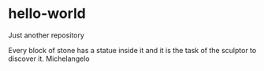 # hello-world
Just another repository 

Every block of stone has a statue inside it and it is the task of the sculptor to discover it.
Michelangelo
